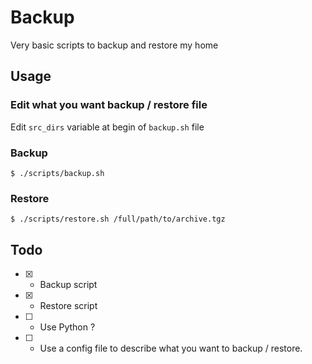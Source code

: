 # Backup
Very basic scripts to backup and restore my home

## Usage

### Edit what you want backup / restore file

Edit `src_dirs` variable at begin of `backup.sh` file

### Backup

```shell
$ ./scripts/backup.sh
```

### Restore

```shell
$ ./scripts/restore.sh /full/path/to/archive.tgz
```

## Todo

- [X] - Backup script
- [X] - Restore script
- [ ] - Use Python ?
- [ ] - Use a config file to describe what you want to backup / restore.


